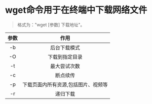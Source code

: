 # wget命令用于在终端中下载网络文件
> 格式为："wget [参数] 下载地址"。

| 参数 | 作用 |
|:---: |:---: |
| -b | 后台下载模式 |
| -O | 下载到指定目录 |
| -t | 最大尝试次数 |
| -c | 断点续传 |
| -p | 下载页面内所有资源,包括图片、视频等 |
| -r | 递归下载 |